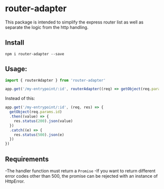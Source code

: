 # router-adapter

This package is intended to simplify the express router list as well as separate the logic from the http handling.

## Install

`npm i router-adapter --save`

## Usage:


```js
import { routerAdapter } from 'router-adapter'

app.get('/my-entrypoint/:id', routerAdapter((req) => getObject(req.params.id))

```

Instead of this:

```js
app.get('/my-entrypoint/:id', (req, res) => {
  getObject(req.params.id)
  .then((value) => {
    res.status(200).json(value)
  })
  .catch((e) => {
    res.status(500).json(e)
  })
})
```

## Requirements

-The handler function must return a `Promise`
-If you want to return different error codes other than 500, the promise can be rejected with an instance of HttpError.

